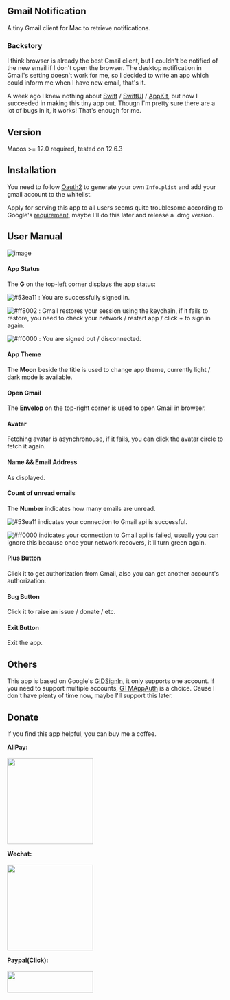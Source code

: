 ## Gmail Notification

A tiny Gmail client for Mac to retrieve notifications. 

### Backstory

I think browser is already the best Gmail client, but I couldn't be notified of the new email if I don't open the browser. The desktop notification in Gmail's setting doesn't work for me, so I decided to write an app which could inform me when I have new email, that's it.

A week ago I knew nothing about [Swift](https://developer.apple.com/swift/) / [SwiftUI](https://developer.apple.com/xcode/swiftui/) / [AppKit](https://developer.apple.com/documentation/appkit/), but now I succeeded in making this tiny app out. Thougn I'm pretty sure there are a lot of bugs in it, it works! That's enough for me.

## Version

Macos >= 12.0 required, tested on 12.6.3

## Installation

You need to follow [Oauth2](https://developers.google.com/identity/sign-in/ios/start-integrating) to generate your own `Info.plist` and add your gmail account to the whitelist.

Apply for serving this app to all users seems quite troublesome according to Google's [requirement](https://support.google.com/cloud/answer/9110914), maybe I'll do this later and release a .dmg version.

## User Manual

![image](https://user-images.githubusercontent.com/9478533/219503119-603ad7de-3286-4f39-a622-98a026f036f6.jpg)

#### App Status

The  **G** on the top-left corner displays the app status:

![#53ea11](https://placehold.co/15x15/53ea11/53ea11.png) : You are successfully signed in.

![#ff8002](https://placehold.co/15x15/ff8002/ff8002.png) : Gmail restores your session using the keychain, if it fails to restore, you need to check your network / restart app / click + to sign in again.

![#ff0000](https://placehold.co/15x15/ff0000/ff0000.png) : You are signed out / disconnected.

#### App Theme

The **Moon** beside the title is used to change app theme, currently light / dark mode is available.

#### Open Gmail

The **Envelop** on the top-right corner is used to open Gmail in browser.

#### Avatar

Fetching avatar is asynchronouse, if it fails, you can click the avatar circle to fetch it again.

#### Name && Email Address

As displayed.

#### Count of unread emails

The **Number** indicates how many emails are unread.

![#53ea11](https://placehold.co/15x15/53ea11/53ea11.png) indicates your connection to Gmail api is successful.

![#ff0000](https://placehold.co/15x15/ff0000/ff0000.png) indicates your connection to Gmail api is failed, usually you can ignore this because once your network recovers, it'll turn green again.

#### Plus Button

Click it to get authorization from Gmail, also you can get another account's authorization.

#### Bug Button

Click it to raise an issue / donate / etc.

#### Exit Button

Exit the app.

## Others

This app is based on Google's [GIDSignIn](https://developers.google.com/identity/sign-in/), it only supports one account. If you need to support multiple accounts, [GTMAppAuth](https://github.com/google/GTMAppAuth) is a choice. Cause I don't have plenty of time now, maybe I'll support this later.

## Donate

If you find this app helpful, you can buy me a coffee.

**AliPay:** <br><br>
<img src="https://user-images.githubusercontent.com/9478533/219503117-506d32df-9ba3-42c0-98c7-a49917efabbf.jpg"  width="200" height="200">    

**Wechat:** <br><br>
<img src="https://user-images.githubusercontent.com/9478533/219503122-5b8f0a61-598f-46b0-8312-6c7bd2b1270c.jpg"  width="200" height="200">    

**Paypal(Click):** <br><br>
[<img src="https://user-images.githubusercontent.com/9478533/219503121-999e63fc-df03-4454-897f-1f415e130327.jpg" width="200" height="50">](https://paypal.me/CrayonApe)  











